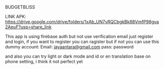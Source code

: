 BUDGETBLISS

LINK APK: https://drive.google.com/drive/folders/1xAb_UN7vRQCbgkBk88VmfP98gva2AeuF?usp=share_link

This app is using firebase auth but not use verification email just register and login, if you want to register you can ragister but if not you can use this dummy account:
Email: jayaantara@gmail.com
pass: password


and also you can try light or dark mode and id or en translation base on phone setting, i think it not perfect yet


